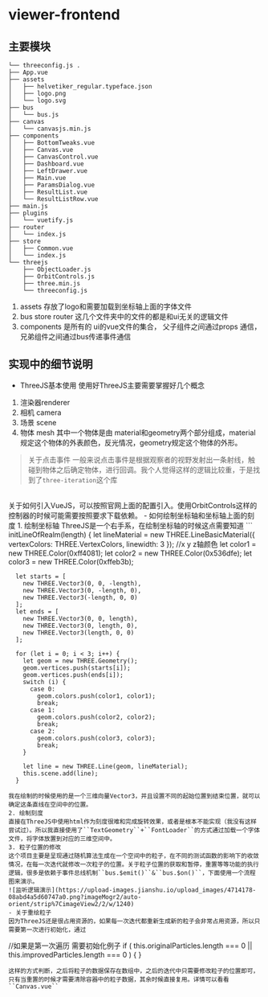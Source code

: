 # viewer-frontend

## 主要模块
```
└── threeconfig.js .
├── App.vue
├── assets
│   ├── helvetiker_regular.typeface.json
│   ├── logo.png
│   └── logo.svg
├── bus
│   └── bus.js
├── canvas
│   └── canvasjs.min.js
├── components
│   ├── BottomTweaks.vue
│   ├── Canvas.vue
│   ├── CanvasControl.vue
│   ├── Dashboard.vue
│   ├── LeftDrawer.vue
│   ├── Main.vue
│   ├── ParamsDialog.vue
│   ├── ResultList.vue
│   └── ResultListRow.vue
├── main.js
├── plugins
│   └── vuetify.js
├── router
│   └── index.js
├── store
│   ├── Common.vue
│   └── index.js
└── threejs
    ├── ObjectLoader.js
    ├── OrbitControls.js
    ├── three.min.js
    └── threeconfig.js
```
1. assets 存放了logo和需要加载到坐标轴上面的字体文件
2. bus store router 这几个文件夹中的文件的都是和ui无关的逻辑文件
3. components 是所有的 ui的vue文件的集合， 父子组件之间通过props 通信，兄弟组件之间通过bus传递事件通信


## 实现中的细节说明
- ThreeJS基本使用
使用好ThreeJS主要需要掌握好几个概念
1. 渲染器renderer
2. 相机 camera
3. 场景 scene
4. 物体 mesh 
其中一个物体是由
material和geometry两个部分组成，material规定这个物体的外表颜色，反光情况，geometry规定这个物体的外形。
> 关于点击事件
一般来说点击事件是根据观察者的视野发射出一条射线，触碰到物体之后确定物体，进行回调。我个人觉得这样的逻辑比较重，于是找到了``three-iteration``这个库
<br>
关于如何引入VueJS，可以按照官网上面的配置引入。使用OrbitControls这样的控制器的时候可能需要按照要求下载依赖。
- 如何绘制坐标轴和坐标轴上面的刻度
1. 绘制坐标轴
ThreeJS是一个右手系，在绘制坐标轴的时候这点需要知道
```
 initLineOfRealm(length) {
      let lineMaterial = new THREE.LineBasicMaterial({
        vertexColors: THREE.VertexColors,
        linewidth: 3
      });
      //x y z轴颜色
      let color1 = new THREE.Color(0xff4081);
      let color2 = new THREE.Color(0x536dfe);
      let color3 = new THREE.Color(0xffeb3b);

      let starts = [
        new THREE.Vector3(0, 0, -length),
        new THREE.Vector3(0, -length, 0),
        new THREE.Vector3(-length, 0, 0)
      ];
      let ends = [
        new THREE.Vector3(0, 0, length),
        new THREE.Vector3(0, length, 0),
        new THREE.Vector3(length, 0, 0)
      ];

      for (let i = 0; i < 3; i++) {
        let geom = new THREE.Geometry();
        geom.vertices.push(starts[i]);
        geom.vertices.push(ends[i]);
        switch (i) {
          case 0:
            geom.colors.push(color1, color1);
            break;
          case 1:
            geom.colors.push(color2, color2);
            break;
          case 2:
            geom.colors.push(color3, color3);
            break;
        }

        let line = new THREE.Line(geom, lineMaterial);
        this.scene.add(line);
      }
```
我在绘制的时候使用的是一个三维向量Vector3，并且设置不同的起始位置到结束位置，就可以确定这条直线在空间中的位置。
2. 绘制刻度
直接在ThreeJS中使用html作为刻度很难和完成旋转效果，或者是根本不能实现（我没有这样尝试过）。所以我直接使用了``TextGeometry``+``FontLoader``的方式通过加载一个字体文件，将字体放置到对应的三维空间中。
3. 粒子位置的修改
这个项目主要是呈现通过随机算法生成在一个空间中的粒子，在不同的测试函数的影响下的收敛情况，在每一次迭代就修改一次粒子的位置。关于粒子位置的获取和暂停，重置等等功能的执行逻辑，很多是依赖于事件总线机制``bus.$emit()``&``bus.$on()``，下面使用一个流程图来演示。
![监听逻辑演示](https://upload-images.jianshu.io/upload_images/4714178-08abd4a5d60747a0.png?imageMogr2/auto-orient/strip%7CimageView2/2/w/1240)
- 关于重绘粒子
因为ThreeJS还是很占用资源的，如果每一次迭代都重新生成新的粒子会非常占用资源，所以只需要第一次进行初始化，通过
```
 //如果是第一次遍历 需要初始化例子
      if (
        this.originalParticles.length === 0 ||
        this.improvedParticles.length === 0
      ) {
      }
```
这样的方式判断，之后将粒子的数据保存在数组中，之后的迭代中只需要修改粒子的位置即可，只有当重置的时候才需要清除容器中的粒子数据，其余时候直接复用。详情可以看看``Canvas.vue`` 